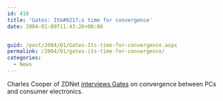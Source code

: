 ```yaml
---
id: 416
title: 'Gates: It&#8217;s time for convergence'
date: 2004-01-09T11:43:26+00:00


guid: /post/2004/01/Gates-Its-time-for-convergence.aspx
permalink: /2004/01/gates-its-time-for-convergence/
categories:
  - News
---
```

<body xmlns="http://www.w3.org/1999/xhtml">
    <div class="Section1">
        <p class="MsoNormal">
            Charles Cooper of ZDNet <a href="http://zdnet.com.com/2100-1104_2-5137203.html">interviews
            Gates</a> on convergence between PCs and consumer electronics.
        </p>
    </div>
</body>